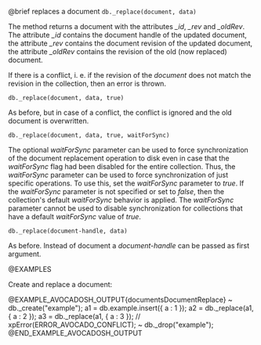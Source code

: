 

@brief replaces a document
`db._replace(document, data)`

The method returns a document with the attributes *_id*, *_rev* and
*_oldRev*.  The attribute *_id* contains the document handle of the
updated document, the attribute *_rev* contains the document revision of
the updated document, the attribute *_oldRev* contains the revision of
the old (now replaced) document.

If there is a conflict, i. e. if the revision of the *document* does not
match the revision in the collection, then an error is thrown.

`db._replace(document, data, true)`

As before, but in case of a conflict, the conflict is ignored and the old
document is overwritten.

`db._replace(document, data, true, waitForSync)`

The optional *waitForSync* parameter can be used to force
synchronization of the document replacement operation to disk even in case
that the *waitForSync* flag had been disabled for the entire collection.
Thus, the *waitForSync* parameter can be used to force synchronization
of just specific operations. To use this, set the *waitForSync* parameter
to *true*. If the *waitForSync* parameter is not specified or set to
*false*, then the collection's default *waitForSync* behavior is
applied. The *waitForSync* parameter cannot be used to disable
synchronization for collections that have a default *waitForSync* value
of *true*.

`db._replace(document-handle, data)`

As before. Instead of document a *document-handle* can be passed as
first argument.

@EXAMPLES

Create and replace a document:

@EXAMPLE_AVOCADOSH_OUTPUT{documentsDocumentReplace}
~ db._create("example");
  a1 = db.example.insert({ a : 1 });
  a2 = db._replace(a1, { a : 2 });
  a3 = db._replace(a1, { a : 3 });  // xpError(ERROR_AVOCADO_CONFLICT);
~ db._drop("example");
@END_EXAMPLE_AVOCADOSH_OUTPUT


